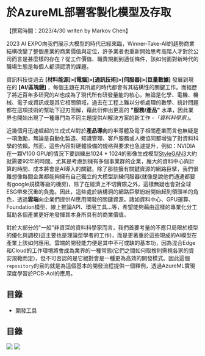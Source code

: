 # 於AzureML部署客製化模型及存取
【撰寫時間：2023/4/30 writen by Markov Chen】

2023 AI EXPO向我們展示大模型的時代已經來臨，Winner-Take-All的趨勢商業結構改變了整個產業的商業價值與定位，許多業者也重新開始思考高階人才對於公司而言是甚麼樣的存在？從工作價值、職責規劃到適任條件，該如何面對新時代的職場生態是每個人都須認清的課題。

資訊科技從過去 **[材料能源]>[電腦]>[通訊技術]>[伺服器]>[巨量數據]** 發展到現在的 **[AI/區塊鏈]** ，每個主題在其所處的時代都會有其結構性的關鍵工作。而經歷了將近百年多研究的AI也成為了現代所有研發量能的核心，無論是化學、電機、機械、電子或資訊或是其它相關領域，過去在工程上難以分析處理的數學、統計問題都在這項技術的幫助下迎刃而解，藉此衍伸出更高的 **"服務/產品"** 水準，因此業界也開始出現了一種專門為不同主題提供AI解決方案的新工作 -*「資料科學家」*。

近幾個月迅速崛起的生成式AI對於**產品導向**的半導體及電子相關產業而言也無疑是一項激勵，無論是自動化製造、知識管理、客戶服務或人機協同都增強了對資料科學的依賴。然而，這些內容對硬體設備的規格與要求也急遽提升，例如：NVIDIA在一顆V100 GPU的情況下要訓練出1024 * 1024的影像生成模型[StyleGAN3](https://nvlabs-fi-cdn.nvidia.com/stylegan3/stylegan3-paper.pdf)大約就需要92年的時間。尤其是考慮到擁有多個事業群的企業，龐大的資料中心與計算的時間、成本將會是AI導入的關鍵。除了那些擁有關鍵資源的網路巨擘，我們很難想像每間企業都能夠擁有自己獨立的大模型訓練伺服器(就像是說他們通通都要有google規模等級的機房)，除了在經濟上不切實際之外，這樣無疑也會對全球ESG帶來沉重的負擔。因此，這些處於結構洞的網路巨擘紛紛開始起到領頭羊的角色，透過**雲端**向企業們提供AI應用開發的關鍵資源，諸如資料中心、GPU運算、Foundation模型、線上推論API、環境工具...等，希望能夠藉由這樣的專業化分工幫助各個產業更好地發揮其本身所具有的商業價值。

對於大部分的"一般"非資深的資料科學家而言，我們首要考量的不應只局限於模型的優化與調校(這主要也是理論型學者的工作)，而是更著重於這些現成的AI模型在產業上該如何應用。雲端的開發能力便是其中不可或缺的基本功，因為混合Edge和Cloud的工作環境將會成為業界的一種常態(它們之間如何取捨則需視各家的資安規範而定)，但不可否認的是它絕對會是一種更為高效的開發模式。因此這個`repository`的目的就是為這個基本的開發流程提供一個釋例，透過AzureML實現深度學習於PCB-AoI的應用。

## 目錄

- [開發工具](#背景)

## 目錄

![](https://i.imgur.com/CJoI8uZ.png)
![](https://i.imgur.com/xJ3jZdA.png)
